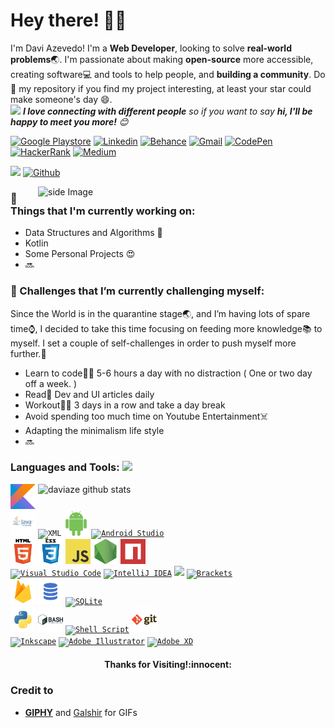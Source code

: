 <!-- Greeting -->
# Hey there! :wave::smiley:

<!--Introduction -->
I'm Davi Azevedo! I'm a **Web Developer**, looking to solve **real-world problems**:earth_asia:. I'm passionate about making **open-source** more accessible, creating software:computer: and tools to help people, and **building a community**. Do :star2: my repository if you find my project interesting, at least your star could make someone's day :smile:.
<br>
<img src="https://media.giphy.com/media/LnQjpWaON8nhr21vNW/giphy.gif" width="40"> <em><b>I love connecting with different people</b> so if you want to say <b>hi, I'll be happy to meet you more!</b> :blush:</em>

<!-- Your badges -->
[![Google Playstore](https://img.shields.io/badge/-Joy_Apps-gray?style=flat&logo=Google-Play&logoColor=white)](https://play.google.com/store/apps/developer?id=Joy+Apps+Developers+Team&hl=en_IN)
[![Linkedin](https://img.shields.io/badge/-JoykishanSharma-blue?style=flat&logo=Linkedin&logoColor=white)](https://www.linkedin.com/in/JoykishanSharma)
[![Behance](https://img.shields.io/badge/-joykishan_sharma-191919?style=flat&labelColor=191919&logo=behance&logoColor=white)](https://www.behance.net/JoykishanSharma)
[![Gmail](https://img.shields.io/badge/-joykishan120-c14438?style=flat&logo=Gmail&logoColor=white)](https://mail.google.com/mail/?view=cm&fs=1&to=joykishan120@gmail.com)
[![CodePen](https://img.shields.io/badge/-joykishan_sharma-black?style=flat&logo=CodePen&logoColor=white)](https://codepen.io/joykishan_sharma/pens/public)
[![HackerRank](https://img.shields.io/badge/-Joykishan-islamicgreen?style=flat&logo=HackerRank&logoColor=black)](https://www.hackerrank.com/Joykishan)
[![Medium](https://img.shields.io/badge/-@joykishan120-black?style=flat&logo=Medium&logoColor=white)](https://medium.com/@joy_kishan_sharma)

<!-- Profile View Count and GitStats -->
![](https://komarev.com/ghpvc/?username=joykishansharma&style=flat)
[![Github](https://img.shields.io/badge/-JoykishanSharma-black?style=flat&labelColor=black&logo=github&logoColor=white)](https://gitstats.me/JoykishanSharma)

<!-- gif Image -->
<img src="https://github.com/JoykishanSharma/JoykishanSharma/blob/master/life_balance.gif" alt="side Image" align="right" width="460" height="auto" />

<!-- current status -->
### 💼  Things that I'm currently working on: 
* Data Structures and Algorithms 💫
* Kotlin
* Some Personal Projects 😍
* 🔜

### 🌱 Challenges that I’m currently challenging myself:
Since the World is in the quarantine stage:earth_asia:, and I’m having lots of spare time:watch:, I decided to take this time focusing on feeding more knowledge:books: to myself. I set a couple of self-challenges in order to push myself more further.:running: 

* Learn to code:man_technologist: 5-6 hours a day with no distraction ( One or two day off a week. ) 
* Read:newspaper: Dev and UI articles daily 
* Workout:weight_lifting_man: 3 days in a row and take a day break 
* Avoid spending too much time on Youtube Entertainment:skull_and_crossbones:
* Adapting the minimalism life style
* 🔜

 ### Languages and Tools: <img src="https://media.giphy.com/media/WUlplcMpOCEmTGBtBW/giphy.gif" width="30">
<p> <!-- GitHub README Stats -->
  <a href="https://gitstats.me/JoykishanSharma">
    <img width="460" height="auto" align="right" alt="daviaze github stats" 
         src="https://github-readme-stats.vercel.app/api?username=joykishansharma&show_icons=true&theme=algolia&count_private=true&include_all_commits=true" />
   <!-- <img width="30%" height="auto" align="right" alt="Joykishan's github stats" 
         src="https://github-readme-stats.vercel.app/api/top-langs/?username=joykishansharma&layout=compact" />
NOTE: Top languages does not indicate my skill level or something like that, it's a github metric of which languages i have the most code on github. -->
  </a>
 <!-- icons -->
 <!-- Android Development -->
 <code><a href = "https://kotlinlang.org/"><img height="40" src="https://raw.githubusercontent.com/github/explore/80688e429a7d4ef2fca1e82350fe8e3517d3494d/topics/kotlin/kotlin.png" alt="Kotlin"></a></code>
<code><a href = "https://www.java.com/en/"><img height="40" src="https://raw.githubusercontent.com/github/explore/80688e429a7d4ef2fca1e82350fe8e3517d3494d/topics/java/java.png" alt="Java"></a></code>
 <code><img height="40" src="https://image.flaticon.com/icons/svg/2306/2306209.svg" alt="XML"></code>
 <code><a href = "https://www.android.com/intl/en_in/"><img height="40" src="https://raw.githubusercontent.com/github/explore/80688e429a7d4ef2fca1e82350fe8e3517d3494d/topics/android/android.png" alt="Android"></a></code>
<code><a href = "https://developer.android.com/studio"><img height="40" src="https://1.bp.blogspot.com/-LgTa-xDiknI/X4EflN56boI/AAAAAAAAPuk/24YyKnqiGkwRS9-_9suPKkfsAwO4wHYEgCLcBGAsYHQ/s0/image9.png" alt="Android Studio"></a></code>
<br>
 <!-- Web Development -->
<code><a href = "https://developer.mozilla.org/en-US/docs/Web/Guide/HTML/HTML5"><img height="40" src="https://raw.githubusercontent.com/github/explore/80688e429a7d4ef2fca1e82350fe8e3517d3494d/topics/html/html.png" alt="HTML5"></a></code>
<code><a href = "https://developer.mozilla.org/en-US/docs/Archive/CSS3"><img height="40" src="https://raw.githubusercontent.com/github/explore/80688e429a7d4ef2fca1e82350fe8e3517d3494d/topics/css/css.png" alt="CSS3"></a></code>
<code><a href = "https://developer.mozilla.org/en-US/docs/Web/JavaScript"><img height="40" src="https://raw.githubusercontent.com/github/explore/80688e429a7d4ef2fca1e82350fe8e3517d3494d/topics/javascript/javascript.png" alt="Vanilla Javascript"></a></code>
<code><a href = "https://nodejs.org/en/"><img height="40" src="https://raw.githubusercontent.com/github/explore/80688e429a7d4ef2fca1e82350fe8e3517d3494d/topics/nodejs/nodejs.png" alt="NodeJS"></a></code>
<code><a href = "https://www.npmjs.com/"><img height="40" src="https://raw.githubusercontent.com/github/explore/80688e429a7d4ef2fca1e82350fe8e3517d3494d/topics/npm/npm.png" alt="npm"></a></code>
<br>
<!-- Integrated Development Environment -->
 <code><a href = "https://code.visualstudio.com/"><img height="40" src="https://upload.wikimedia.org/wikipedia/commons/thumb/9/9a/Visual_Studio_Code_1.35_icon.svg/1200px-Visual_Studio_Code_1.35_icon.svg.png" alt="Visual Studio Code"></a></code>
<code><a href = "https://www.jetbrains.com/idea/"><img height="40" src="https://upload.wikimedia.org/wikipedia/commons/thumb/9/9c/IntelliJ_IDEA_Icon.svg/96px-IntelliJ_IDEA_Icon.svg.png" alt="IntelliJ IDEA"></a></code>
 <code><a href = "https://www.jetbrains.com/pycharm/"><img height="40" src="https://resources.jetbrains.com/storage/products/pycharm/img/meta/pycharm_logo_300x300.png"></a></code>
<code><a href = "http://brackets.io/"><img height="40" src="https://upload.wikimedia.org/wikipedia/commons/thumb/4/4c/Brackets_Icon.svg/1024px-Brackets_Icon.svg.png" alt="Brackets"></a></code>
<br>
<!-- Database -->
<code><a href = "https://firebase.google.com/"><img height="40" src="https://raw.githubusercontent.com/github/explore/80688e429a7d4ef2fca1e82350fe8e3517d3494d/topics/firebase/firebase.png" alt="Google Firbase"></a></code>
<code><a href = "https://www.w3schools.com/sql/"><img height="40" src="https://raw.githubusercontent.com/github/explore/80688e429a7d4ef2fca1e82350fe8e3517d3494d/topics/sql/sql.png" alt="SQL"></a></code>
<code><a href = "https://www.sqlite.org/index.html"><img height="40" src="https://upload.wikimedia.org/wikipedia/commons/thumb/9/97/Sqlite-square-icon.svg/1200px-Sqlite-square-icon.svg.png" alt="SQLite"></a></code>
<br>
<!-- Scripting -->
<code><a href = "https://www.python.org/"><img height="40" src="https://raw.githubusercontent.com/github/explore/80688e429a7d4ef2fca1e82350fe8e3517d3494d/topics/python/python.png" alt="Python"></a></code>
 <code><a href = "https://www.gnu.org/software/bash/"><img height="40" src="https://raw.githubusercontent.com/github/explore/80688e429a7d4ef2fca1e82350fe8e3517d3494d/topics/bash/bash.png" alt="Bash"></a></code>
 <code><a href = "https://en.wikipedia.org/wiki/Shell_script"><img height="40" src="https://static.thenounproject.com/png/3820391-200.png" alt="Shell Script"></a></code>
 <!-- Terminal -->
<code><a href = "https://git-scm.com/"><img height="40" src="https://raw.githubusercontent.com/github/explore/80688e429a7d4ef2fca1e82350fe8e3517d3494d/topics/git/git.png" alt="git"></a></code>
<br>
<!-- User Interface Desinging -->
<code><a href = "https://inkscape.org/"><img height="40" src="https://upload.wikimedia.org/wikipedia/commons/thumb/0/0d/Inkscape_Logo.svg/1024px-Inkscape_Logo.svg.png" alt="Inkscape"></a></code>
<code><a href = "https://www.adobe.com/in/products/illustrator.html"><img height="40" src="https://upload.wikimedia.org/wikipedia/commons/thumb/f/fb/Adobe_Illustrator_CC_icon.svg/616px-Adobe_Illustrator_CC_icon.svg.png" alt="Adobe Illustrator"></a></code>
<code><a href = "adobe.com/in/products/xd.html"><img height="40" src="https://upload.wikimedia.org/wikipedia/commons/thumb/c/c2/Adobe_XD_CC_icon.svg/768px-Adobe_XD_CC_icon.svg.png" alt="Adobe XD"></a></code>
</p>

<h4 align="center"> Thanks for Visiting!:innocent:</h4>

<!-- Credit -->
### Credit to 
- [**GIPHY**](https://giphy.com/) and [Galshir](https://galshir.com/) for GIFs
